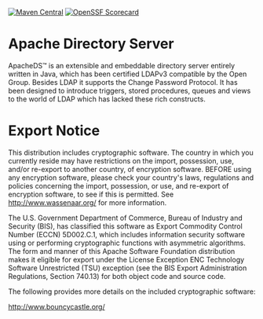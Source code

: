 <!--
Licensed to the Apache Software Foundation (ASF) under one
or more contributor license agreements.  See the NOTICE file
distributed with this work for additional information
regarding copyright ownership.  The ASF licenses this file
to you under the Apache License, Version 2.0 (the
"License"); you may not use this file except in compliance
with the License.  You may obtain a copy of the License at

https://www.apache.org/licenses/LICENSE-2.0

Unless required by applicable law or agreed to in writing,
software distributed under the License is distributed on an
"AS IS" BASIS, WITHOUT WARRANTIES OR CONDITIONS OF ANY
KIND, either express or implied.  See the License for the
specific language governing permissions and limitations
under the License. -->

[![Maven Central](https://maven-badges.herokuapp.com/maven-central/org.apache.directory.server/apacheds-all/badge.svg)](https://maven-badges.herokuapp.com/maven-central/org.apache.directory.server/apacheds-all)
[![OpenSSF Scorecard](https://api.securityscorecards.dev/projects/github.com/apache/directory-server/badge)](https://api.securityscorecards.dev/projects/github.com/apache/directory-server)

Apache Directory Server
=========================

ApacheDS™ is an extensible and embeddable directory server entirely written in Java, which has been certified LDAPv3 compatible by the Open Group. Besides LDAP it supports the Change Password Protocol. It has been designed to introduce triggers, stored procedures, queues and views to the world of LDAP which has lacked these rich constructs.

Export Notice
==========================

   This distribution includes cryptographic software.  The country in 
   which you currently reside may have restrictions on the import, 
   possession, use, and/or re-export to another country, of 
   encryption software.  BEFORE using any encryption software, please 
   check your country's laws, regulations and policies concerning the
   import, possession, or use, and re-export of encryption software, to 
   see if this is permitted.  See <http://www.wassenaar.org/> for more
   information.

   The U.S. Government Department of Commerce, Bureau of Industry and
   Security (BIS), has classified this software as Export Commodity 
   Control Number (ECCN) 5D002.C.1, which includes information security
   software using or performing cryptographic functions with asymmetric
   algorithms.  The form and manner of this Apache Software Foundation
   distribution makes it eligible for export under the License Exception
   ENC Technology Software Unrestricted (TSU) exception (see the BIS 
   Export Administration Regulations, Section 740.13) for both object 
   code and source code.

   The following provides more details on the included cryptographic
   software:

   http://www.bouncycastle.org/
